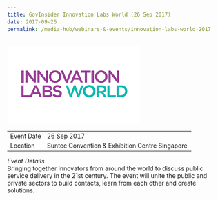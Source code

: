 ```yaml
---
title: GovInsider Innovation Labs World (26 Sep 2017)
date: 2017-09-26
permalink: /media-hub/webinars-&-events/innovation-labs-world-2017
---
```

![Innovation Labs World 2017](/images/media-hub/events/till-2020/innovation-labs-world-2017.png)

<table style="width:100%">
  <tr>
    <td style="width:20%">Event Date</td>	
    <td style="width:80%">26 Sep 2017</td>	
  </tr>
  <tr>
	<td>Location</td>
	<td>Suntec Convention & Exhibition Centre Singapore</td>	
  </tr>
</table>

*Event Details*<br>
Bringing together innovators from around the world to discuss public service delivery in the 21st century. The event will unite the public and private sectors to build contacts, learn from each other and create solutions.
